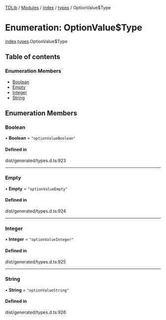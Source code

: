 [TDLib](../README.md) / [Modules](../modules.md) / [index](../modules/index.md) / [types](../modules/index.types.md) / OptionValue$Type

# Enumeration: OptionValue$Type

[index](../modules/index.md).[types](../modules/index.types.md).OptionValue$Type

## Table of contents

### Enumeration Members

- [Boolean](index.types.OptionValue_Type.md#boolean)
- [Empty](index.types.OptionValue_Type.md#empty)
- [Integer](index.types.OptionValue_Type.md#integer)
- [String](index.types.OptionValue_Type.md#string)

## Enumeration Members

### Boolean

• **Boolean** = ``"optionValueBoolean"``

#### Defined in

dist/generated/types.d.ts:923

___

### Empty

• **Empty** = ``"optionValueEmpty"``

#### Defined in

dist/generated/types.d.ts:924

___

### Integer

• **Integer** = ``"optionValueInteger"``

#### Defined in

dist/generated/types.d.ts:925

___

### String

• **String** = ``"optionValueString"``

#### Defined in

dist/generated/types.d.ts:926
